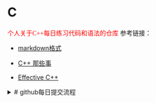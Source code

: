 # C
<font face="微软雅黑" color=red>个人关于C++每日练习代码和语法的仓库</font>
参考链接：
- [markdown格式](https://blog.csdn.net/weixin_45494811/article/details/104307670)  

- [C++ 那些事](https://github.com/Light-City/CPlusPlusThings#%E6%96%B9%E5%BC%8F1-vscode--bazel)  

- [Effective C++](https://github.com/huihut/interview#effective)  

<details>
  <summary># github每日提交流程</summary>
    git config --global user.name "zhangweiweicpp"  

    git config --global user.email "243xxxxx933@qq.com"  

    git init  

    第一次，后面再次提交时该步骤非必要  

    git clone <GitHub仓库的URL>  

    cd <本地仓库目录>  

    git checkout -b <分支名>  

    git pull origin <目标分支名>  

    #添加修改的文件到暂存区  

    git add .  

    git commit -m "Merge"  

    解决冲突  

    git commit -m "Commit message"  

    **将会推送本地主分支的更新到远程主分支。确保你当前位于正确的分支上，推送你的更改到远程仓库的 main 分支  

    git push origin <本地分支名>:<远程分支名> 
</details>
 

